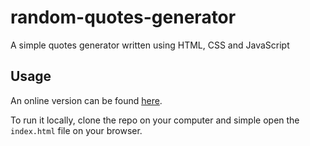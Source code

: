 # random-quotes-generator

A simple quotes generator written using HTML, CSS and JavaScript

## Usage

An online version can be found [here](https://adbose.github.io/random-quotes-generator).

To run it locally, clone the repo on your computer and simple open the `index.html` file on your browser.
